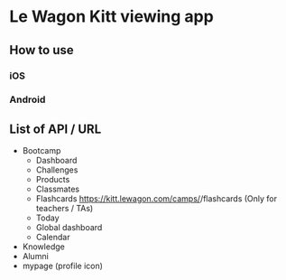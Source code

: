 # Le Wagon Kitt viewing app

## How to use
### iOS
### Android

## List of API / URL
- Bootcamp
  - Dashboard
  - Challenges
  - Products
  - Classmates
  - Flashcards
    https://kitt.lewagon.com/camps/<batch number>/flashcards
  (Only for teachers / TAs)
  - Today
  - Global dashboard
  - Calendar
- Knowledge
- Alumni
- mypage (profile icon)
